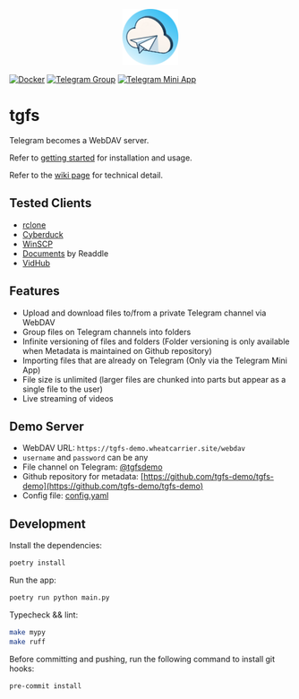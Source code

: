 <p align="center">
  <img src="https://raw.githubusercontent.com/TheodoreKrypton/tgfs/master/tgfs.png" alt="logo" width="100"/>
</p>

[![Docker](https://img.shields.io/badge/docker-%230db7ed.svg?style=for-the-badge&logo=docker&logoColor=white)](https://hub.docker.com/r/wheatcarrier/tgfs)
[![Telegram Group](https://img.shields.io/badge/telegram-group-blue?style=for-the-badge&logo=telegram)](https://theodorekrypton.github.io/tgfs/join-group)
[![Telegram Mini App](https://img.shields.io/badge/telegram-miniapp-blue?style=for-the-badge&logo=telegram)](https://theodorekrypton.github.io/tgfs/telegram-mini-app)

# tgfs

Telegram becomes a WebDAV server.

Refer to [getting started](https://theodorekrypton.github.io/tgfs/) for installation and usage.

Refer to the [wiki page](https://github.com/TheodoreKrypton/tgfs/wiki/TGFS-Wiki) for technical detail.

## Tested Clients
* [rclone](https://rclone.org/)
* [Cyberduck](https://cyberduck.io/)
* [WinSCP](https://winscp.net/)
* [Documents](https://readdle.com/documents) by Readdle
* [VidHub](https://okaapps.com/product/1659622164)

## Features
* Upload and download files to/from a private Telegram channel via WebDAV
* Group files on Telegram channels into folders
* Infinite versioning of files and folders (Folder versioning is only available when Metadata is maintained on Github repository)
* Importing files that are already on Telegram (Only via the Telegram Mini App)
* File size is unlimited (larger files are chunked into parts but appear as a single file to the user)
* Live streaming of videos


## Demo Server
* WebDAV URL: `https://tgfs-demo.wheatcarrier.site/webdav`
* `username` and `password` can be any
* File channel on Telegram: [@tgfsdemo](https://t.me/tgfsdemo)
* Github repository for metadata: [https://github.com/tgfs-demo/tgfs-demo](https://github.com/tgfs-demo/tgfs-demo)
* Config file: [config.yaml](https://github.com/TheodoreKrypton/tgfs/blob/master/demo-config.yaml)

## Development

Install the dependencies:
```bash
poetry install
```

Run the app:
```bash
poetry run python main.py
```

Typecheck && lint:
```bash
make mypy
make ruff
```

Before committing and pushing, run the following command to install git hooks:
```bash
pre-commit install
```

